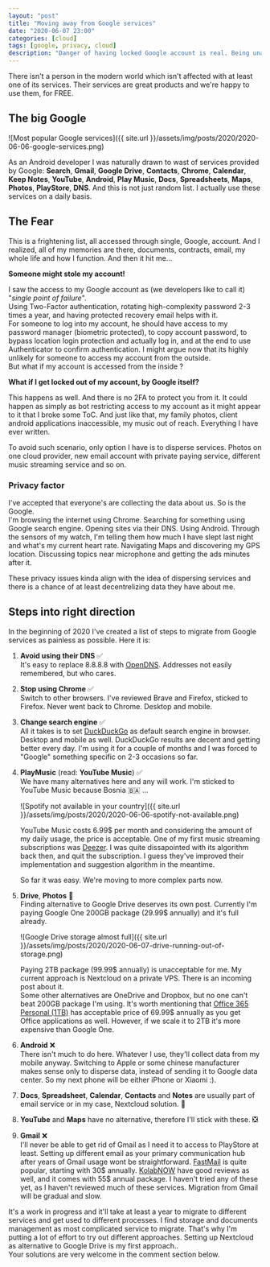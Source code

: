 ```yaml
---
layout: "post"
title: "Moving away from Google services"
date: "2020-06-07 23:00"
categories: [cloud]
tags: [google, privacy, cloud]
description: "Danger of having locked Google account is real. Being unable to access your data is frightening. I've started my mission of migrating from Google services and dispersing access to my data. This is how."
---
```


There isn't a person in the modern world which isn't affected with at least one of its services. Their services are great products and we're happy to use them, for FREE.

## The big Google

![Most popular Google services]({{ site.url }}/assets/img/posts/2020/2020-06-06-google-services.png)

As an Android developer I was naturally drawn to wast of services provided by Google: **Search**, **Gmail**, **Google Drive**, **Contacts**, **Chrome**, **Calendar**, **Keep Notes**, **YouTube**, **Android**, **Play Music**, **Docs**, **Spreadsheets**, **Maps**, **Photos**, **PlayStore**, **DNS**. And this is not just random list. I actually use these services on a daily basis.

## The Fear

This is a frightening list, all accessed through single, Google, account. And I realized, all of my memories are there, documents, contracts, email, my whole life and how I function. And then it hit me...

**Someone might stole my account!**  

I saw the access to my Google account as (we developers like to call it) "_single point of failure_".  
Using Two-Factor authentication, rotating high-complexity password 2-3 times a year, and having protected recovery email helps with it.  
For someone to log into my account, he should have access to my password manager (biometric protected), to copy account password, to bypass location login protection and actually log in, and at the end to use Authenticator to confirm authentication. I might argue now that its highly unlikely for someone to access my account from the outside.  
But what if my account is accessed from the inside ?

**What if I get locked out of my account, by Google itself?**

This happens as well. And there is no 2FA to protect you from it. It could happen as simply as bot restricting access to my account as it might appear to it that I broke some ToC. And just like that, my family photos, client android applications inaccessible, my music out of reach. Everything I have ever written.

To avoid such scenario, only option I have is to disperse services. Photos on one cloud provider, new email account with private paying service, different music streaming service and so on.

### Privacy factor

I've accepted that everyone's are collecting the data about us. So is the Google.  
I'm browsing the internet using Chrome. Searching for something using Google search engine. Opening sites via their DNS. Using Android. Through the sensors of my watch, I'm telling them how much I have slept last night and what's my current heart rate. Navigating Maps and discovering my GPS location. Discussing topics near microphone and getting the ads minutes after it.

These privacy issues kinda align with the idea of dispersing services and there is a chance of at least decentrelizing data they have about me.

## Steps into right direction

In the beginning of 2020 I've created a list of steps to migrate from Google services as painless as possible. Here it is:

1. **Avoid using their DNS** ✅  
It's easy to replace 8.8.8.8 with [OpenDNS](https://www.opendns.com/). Addresses not easily remembered, but who cares.
2. **Stop using Chrome** ✅  
Switch to other browsers. I've reviewed Brave and Firefox, sticked to Firefox. Never went back to Chrome. Desktop and mobile.  
3. **Change search engine** ✅  
All it takes is to set [DuckDuckGo](https://duckduckgo.com/) as default search engine in browser. Desktop and mobile as well. DuckDuckGo results are decent and getting better every day. I'm using it for a couple of months and I was forced to "Google" something specific on 2-3 occasions so far.
4. **PlayMusic** (read: **YouTube Music**) ✅  
We have many alternatives here and any will work. I'm sticked to YouTube Music because Bosnia  🇧🇦 ...

    ![Spotify not available in your country]({{ site.url }}/assets/img/posts/2020/2020-06-06-spotify-not-available.png)

    YouTube Music costs 6.99$ per month and considering the amount of my daily usage, the price is acceptable. One of my first music streaming subscriptions was [Deezer](https://www.deezer.com/us/offers). I was quite dissapointed with its algorithm back then, and quit the subscription. I guess they've improved their implementation and suggestion algorithm in the meantime.

    So far it was easy. We're moving to more complex parts now.

5. **Drive**, **Photos** 🔄  
Finding alternative to Google Drive deserves its own post. Currently I'm paying Google One 200GB package (29.99$ annually) and it's full already.

    ![Google Drive storage almost full]({{ site.url }}/assets/img/posts/2020/2020-06-07-drive-running-out-of-storage.png)

    Paying 2TB package (99.99$ annually) is unacceptable for me. My current approach is Nextcloud on a private VPS. There is an incoming post about it.  
    Some other alternatives are OneDrive and Dropbox, but no one can't beat 200GB package I'm using. It's worth mentioning that [Office 365 Personal (1TB)](https://onedrive.live.com/about/en-us/plans/) has acceptable price of 69.99$ annually as you get Office applications as well. However, if we scale it to 2TB it's more expensive than Google One.

6. **Android** ❌  
There isn't much to do here. Whatever I use, they'll collect data from my mobile anyway. Switching to Apple or some chinese manufacturer makes sense only to disperse data, instead of sending it to Google data center. So my next phone will be either iPhone or Xiaomi :).
7. **Docs**, **Spreadsheet**, **Calendar**, **Contacts** and **Notes** are usually part of email service or in my case, Nextcloud solution. 🔄
8. **YouTube** and **Maps** have no alternative, therefore I'll stick with these. ❎  
9. **Gmail** ❌  
I'll never be able to get rid of Gmail as I need it to access to PlayStore at least. Setting up different email as your primary communication hub after years of Gmail usage wont be straightforward. [FastMail](https://www.fastmail.com/) is quite popular, starting with 30$ annually. [KolabNOW](https://kolabnow.com/) have good reviews as well, and it comes with 55$ annual package. I haven't tried any of these yet, as I haven't reviewed much of these services.
Migration from Gmail will be gradual and slow.

It's a work in progress and it'll take at least a year to migrate to different services and get used to different processes. I find storage and documents management as most complicated service to migrate. That's why I'm putting a lot of effort to try out different approaches. Setting up Nextcloud as alternative to Google Drive is my first approach..  
Your solutions are very welcome in the comment section below.

